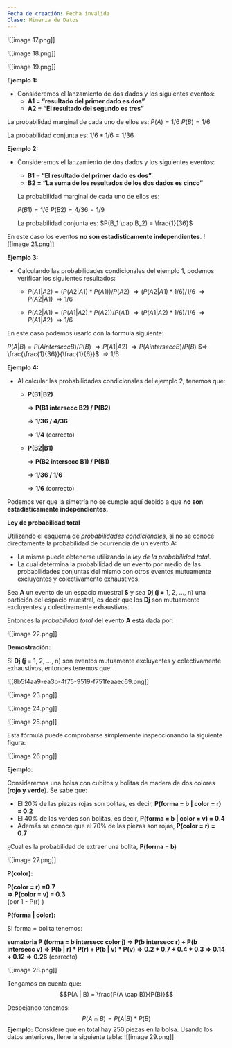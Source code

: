 ```yaml
---
Fecha de creación: Fecha inválida
Clase: Mineria de Datos
---
```

![[image 17.png]]

![[image 18.png]]

![[image 19.png]]

**Ejemplo 1:**

- Consideremos el lanzamiento de dos dados y los siguientes eventos:
    - **A1 = “resultado del primer dado es dos”**
    - **A2 = “El resultado del segundo es tres”**

La probabilidad marginal de cada uno de ellos es:
$P(A) = 1/6$
$P(B) = 1/6$

La probabilidad conjunta es:
$1/6 * 1/6 = 1/36$

**Ejemplo 2:**
- Consideremos el lanzamiento de dos dados y los siguientes eventos:
    
    - **B1 = “El resultado del primer dado es dos”**
    - **B2 = “La suma de los resultados de los dos dados es cinco”**
    
    La probabilidad marginal de cada uno de ellos es:
    
    $P(B1) = 1/6$
    $P(B2) = 4/36 = 1/9$

    La probabilidad conjunta es:
    $P(B_1 \cap B_2) = \frac{1}{36}$
    
En este caso los eventos **no son estadisticamente independientes**.
![[image 21.png]]

**Ejemplo 3:**
- Calculando las probabilidades condicionales del ejemplo 1, podemos verificar los siguientes resultados:
    - $P(A1|A2) = (P(A2|A1) * P(A1) )/P(A2)$
        $⇒(P(A2|A1) * 1/6) /1/6$
        $⇒ P(A2|A1)$
        $⇒ 1/6$
        
	- $P(A2|A1) = (P(A1|A2) * P(A2) )/P(A1)$
        $⇒ (P(A1|A2) * 1/6) /1/6$
        $⇒ P(A1|A2)$
        $⇒ 1/6$

En este caso podemos usarlo con la formula siguiente:

$P(A|B) = P(A intersecc B)/ P(B)$
$⇒P(A1|A2)$
$⇒ P(A intersecc B) / P(B)$
$⇒ \frac{\frac{1}{36}}{\frac{1}{6}}$
$⇒ 1/6$

**Ejemplo 4:**
- Al calcular las probabilidades condicionales del ejemplo 2, tenemos que:
    - **P(B1|B2)**  
          
        ⇒ **P(B1 intersecc B2) / P(B2)**
        
        ⇒ **1/36 / 4/36**
        
        ⇒ **1/4** (correcto)
        
    - **P(B2|B1)**  
          
        ⇒ **P(B2 intersecc B1) / P(B1)**
        
        ⇒ **1/36 / 1/6**
        
        ⇒ **1/6** (correcto)
        

Podemos ver que la simetría no se cumple aquí debido a que **no son estadisticamente independientes.**

  

**Ley de probabilidad total**

Utilizando el esquema de _probabilidades condicionales_, si no se conoce directamente la probabilidad de ocurrencia de un evento A:

- La misma puede obtenerse utilizando la _ley de la probabilidad total._
- La cual determina la probabilidad de un evento por medio de las probabilidades conjuntas del mismo con otros eventos mutuamente excluyentes y colectivamente exhaustivos.

Sea **A** un evento de un espacio muestral **S** y sea **Dj (j =** 1, 2, …, n) una partición del espacio muestral, es decir que los **Dj** son mutuamente excluyentes y colectivamente exhaustivos.

Entonces la _probabilidad total_ del evento **A** está dada por:

![[image 22.png]]

  

**Demostración:**

Si **Dj (j** = 1, 2, …, n) son eventos mutuamente excluyentes y colectivamente exhaustivos, entonces tenemos que:

![[8b5f4aa9-ea3b-4f75-9519-f751feaaec69.png]]

![[image 23.png]]

![[image 24.png]]

![[image 25.png]]

Esta fórmula puede comprobarse simplemente inspeccionando la siguiente figura:

![[image 26.png]]

**Ejemplo**:

Consideremos una bolsa con cubitos y bolitas de madera de dos colores (**rojo y verde**). Se sabe que:

- El 20% de las piezas rojas son bolitas, es decir, **P(forma = b | color = r) = 0.2**
- El 40% de las verdes son bolitas, es decir, **P(forma = b | color = v) = 0.4**
- Además se conoce que el 70% de las piezas son rojas, **P(color = r) = 0.7**

¿Cual es la probabilidad de extraer una bolita, **P(forma = b)**

![[image 27.png]]

**P(color):**

**P(color = r) =0.7**  
**⇒ P(color = v) = 0.3**  
(por 1 - P(r) )

**P(forma | color):**

Si forma = bolita tenemos:

**sumatoria P (forma = b intersecc color j)**
**⇒ P(b intersecc r) + P(b intersecc v)**
**⇒ P(b | r) * P(r) + P(b | v) * P(v)**
**⇒ 0.2 * 0.7 + 0.4 * 0.3**
**⇒ 0.14 + 0.12**
**⇒ 0.26** (correcto)

![[image 28.png]]

Tengamos en cuenta que:
$$P(A | B) = \frac{P(A \cap B)}{P(B)}$$

Despejando tenemos:
$$P(A \cap B) = P(A | B) * P(B)$$
**Ejemplo:**
Considere que en total hay 250 piezas en la bolsa. Usando los datos anteriores, llene la siguiente tabla:
![[image 29.png]]
